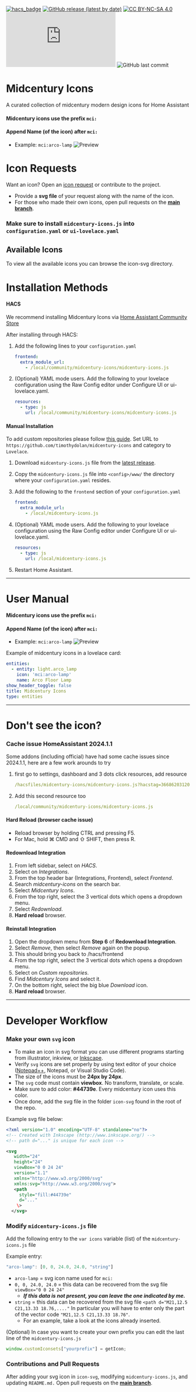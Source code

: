 [![hacs_badge](https://img.shields.io/badge/HACS-Default-41BDF5.svg)](https://github.com/hacs/integration)
[![GitHub release (latest by date)](https://img.shields.io/github/v/release/timothydolan/midcentury-icons)](https://github.com/timothydolan/midcentury-icons/releases/latest)
[![CC BY-NC-SA 4.0][cc-by-nc-sa-shield]][cc-by-nc-sa]
![GitHub file size in bytes](https://img.shields.io/github/size/timothydolan/midcentury-icons/dist/midcentury-icons.js?label=plugin%20size)
![GitHub last commit](https://img.shields.io/github/last-commit/timothydolan/midcentury-icons)

[cc-by-nc-sa]: http://creativecommons.org/licenses/by-nc-sa/4.0/
[cc-by-nc-sa-image]: https://licensebuttons.net/l/by-nc-sa/4.0/88x31.png
[cc-by-nc-sa-shield]: https://img.shields.io/badge/License-CC%20BY--NC--SA%204.0-lightgrey.svg

# Midcentury Icons

A curated collection of midcentury modern design icons for Home Assistant

#### Midcentury icons use the prefix `mci:`
#### Append Name (of the icon) after `mci:`
- Example: `mci:arco-lamp` ![Preview](/icon-svg/arco-lamp.svg)

# Icon Requests

Want an icon? Open an [icon request](https://github.com/timothydolan/midcentury-icons/issues/new) or contribute to the project.
-  Provide a **svg file** of your request along with the name of the icon.
-  For those who made their own icons, open pull requests on the **[main branch](https://github.com/timothydolan/midcentury-icons/pulls)**.

### Make sure to install `midcentury-icons.js` into `configuration.yaml` or `ui-lovelace.yaml`

## Available Icons

To view all the available icons you can browse the icon-svg directory.

# Installation Methods

#### HACS

We recommend installing Midcentury Icons via [Home Assistant Community Store](https://hacs.xyz)

After installing through HACS:
1. Add the following lines to your `configuration.yaml`

    ```yaml
    frontend:
      extra_module_url:
        - /local/community/midcentury-icons/midcentury-icons.js
    ```

2. (Optional) YAML mode users. Add the following to your lovelace configuration using the Raw Config editor under Configure UI or ui-lovelace.yaml.

    ```yaml
    resources:
      - type: js
        url: /local/community/midcentury-icons/midcentury-icons.js
    ```

#### Manual Installation

To add custom repositories please follow [this guide](https://hacs.xyz/docs/faq/custom_repositories/). Set URL to `https://github.com/timothydolan/midcentury-icons` and category to `Lovelace`.

1. Download `midcentury-icons.js` file from the [latest release](/releases/latest).
2. Copy the `midcentury-icons.js` file into `<config>/www/` the directory where your `configuration.yaml` resides.

3. Add the following to the `frontend` section of your `configuration.yaml`

    ```yaml
    frontend:
      extra_module_url:
        - /local/midcentury-icons.js
    ```

4. (Optional) YAML mode users. Add the following to your lovelace configuration using the Raw Config editor under Configure UI or ui-lovelace.yaml.

    ```yaml
    resources:
      - type: js
        url: /local/midcentury-icons.js
    ```

5. Restart Home Assistant.

---

# User Manual

#### Midcentury icons use the prefix `mci:`
#### Append Name (of the icon) after `mci:`
- Example: `mci:arco-lamp` ![Preview](/icon-svg/arco-lamp.svg)

Example of midcentury icons in a lovelace card:

```yaml
entities:
  - entity: light.arco_lamp
    icon: 'mci:arco-lamp'
    name: Arco Floor Lamp
show_header_toggle: false
title: Midcentury Icons
type: entities
```

---

# Don't see the icon?

### Cache issue HomeAssistant 2024.1.1

Some addons (including official) have had some cache issues since 2024.1.1, here are a few work arounds to try

1. first go to settings, dashboard and 3 dots click resources, add resource

    ```yaml
    /hacsfiles/midcentury-icons/midcentury-icons.js?hacstag=366862031202420
    ```

2. Add this second resource too
    ```yaml
    /local/community/midcentury-icons/midcentury-icons.js
    ```


#### Hard Reload (browser cache issue)
- Reload browser by holding CTRL and pressing F5.
- For Mac, hold ⌘ CMD and ⇧ SHIFT, then press R.

#### Redownload Integration
1. From left sidebar, select on *HACS*.
2. Select on *Integrations*.
3. From the top header bar (Integrations, Frontend), select *Frontend*.
4. Search *midcentury-icons* on the search bar.
5. Select *Midcentury Icons*.
6. From the top right, select the 3 vertical dots which opens a dropdown menu.
7. Select *Redownload*.
8. **Hard reload** browser.

#### Reinstall Integration
1. Open the dropdown menu from **Step 6** of **Redownload Integration**.
2. Select *Remove*, then select *Remove* again on the popup.
3. This should bring you back to /hacs/frontend
4. From the top right, select the 3 vertical dots which opens a dropdown menu.
5. Select on *Custom repositories*.
6. Find *Midcentury Icons* and select it.
7. On the bottom right, select the big blue *Download* icon.
8. **Hard reload** browser.

---

# Developer Workflow

### Make your own `svg` icon

- To make an icon in svg format you can use different programs starting from illustrator, inkview, or [Inkscape](https://inkscape.org/).
- Verify `svg` icons are set properly by using text editor of your choice ([Notepad++](https://notepad-plus-plus.org/), Notepad, or Visual Studio Code).
- The size of the icons must be **24px by 24px**.
- The `svg` code must contain **viewbox**. No transform, translate, or scale.
- Make sure to add color: **#44739e**. Every midcentury icon uses this color.
- Once done, add the svg file in the folder `icon-svg` found in the root of the repo.

Example svg file below:

```svg
<?xml version="1.0" encoding="UTF-8" standalone="no"?>
<!-- Created with Inkscape (http://www.inkscape.org/) -->
<!-- path d="..." is unique for each icon -->

<svg
   width="24"
   height="24"
   viewBox="0 0 24 24"
   version="1.1"
   xmlns="http://www.w3.org/2000/svg"
   xmlns:svg="http://www.w3.org/2000/svg">
   <path
     style="fill:#44739e"
     d="..."
    \>
  </svg>
```


### Modify `midcentury-icons.js` file

Add the following entry to the `var icons` variable (list) of the `midcentury-icons.js` file

Example entry:

```js
"arco-lamp": [0, 0, 24.0, 24.0, "string"]
```

- `arco-lamp` = svg icon name used for `mci:`
- `0, 0, 24.0, 24.0` = this data can be recovered from the svg file `viewBox="0 0 24 24"`
  -  ***If this data is not present, you can leave the one indicated by me.***
- `string` = this data can be recovered from the svg file `<path d="M21,12.5 C21,13.33 18.76,...."` In particular you will have to enter only the part of the vector code `"M21,12.5 C21,13.33 18.76"`. 
  - For an example, take a look at the icons already inserted.

(Optional) In case you want to create your own prefix you can edit the last line of the `midcentury-icons.js`

```js
window.customIconsets["yourprefix"] = getIcon;
```

### Contributions and Pull Requests
After adding your svg icon in `icon-svg`, modifying `midcentury-icons.js`, and updating `README.md.`
Open pull requests on the **[main branch](https://github.com/timothydolan/midcentury-icons/pulls)**.
